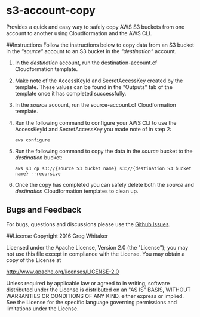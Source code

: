 s3-account-copy
===
Provides a quick and easy way to safely copy AWS S3 buckets from one account to another using Cloudformation and the AWS CLI.

##Instructions
Follow the instructions below to copy data from an S3 bucket in the *"source"* account to an S3 bucket in the *"destination"* account.

1. In the *destination* account, run the destination-account.cf Cloudformation template.

2. Make note of the AccessKeyId and SecretAccessKey created by the template.  These values can be found in the "Outputs" tab of the template once it has completed successfully.

3. In the *source* account, run the source-account.cf Cloudformation template.

4. Run the following command to configure your AWS CLI to use the AccessKeyId and SecretAccessKey you made note of in step 2:

	```
	aws configure
	```

5. Run the following command to copy the data in the *source* bucket to the *destination* bucket:

	```
	aws s3 cp s3://{source S3 bucket name} s3://{destination S3 bucket name} --recursive
	```

6. Once the copy has completed you can safely delete both the *source* and *destination* Cloudformation templates to clean up.

## Bugs and Feedback
For bugs, questions and discussions please use the [Github Issues](https://github.com/gregwhitaker/s3-account-copy/issues).

##License
Copyright 2016 Greg Whitaker

Licensed under the Apache License, Version 2.0 (the "License"); you may not use this file except in compliance with the License. You may obtain a copy of the License at

http://www.apache.org/licenses/LICENSE-2.0

Unless required by applicable law or agreed to in writing, software distributed under the License is distributed on an "AS IS" BASIS, WITHOUT WARRANTIES OR CONDITIONS OF ANY KIND, either express or implied. See the License for the specific language governing permissions and limitations under the License.
